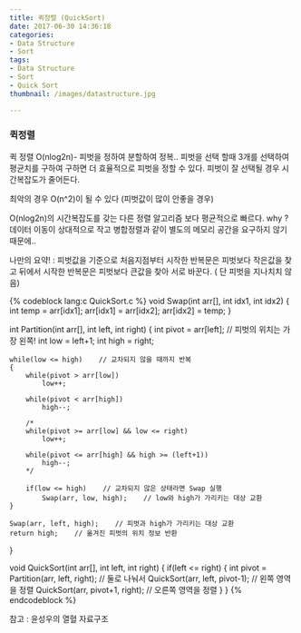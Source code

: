 ```yaml
---
title: 퀵정렬 (QuickSort)
date: 2017-06-30 14:36:18
categories:
- Data Structure
- Sort
tags:
- Data Structure
- Sort
- Quick Sort
thumbnail: /images/datastructure.jpg

---
```

### 퀵정렬
퀵 정렬 O(nlog2n)- 피벗을 정하여 분할하여 정복.. 피벗을 선택 할때 3개를 선택하여 평균치를 구하여 구하면 더 효율적으로 피벗을 정할 수 있다.
피벗이 잘 선택될 경우 시간복잡도가 줄어든다.

최악의 경우 O(n^2)이 될 수 있다  (피벗값이 많이 안좋을 경우)

O(nlog2n)의 시간복잡도를 갖는 다른 정렬 알고리즘 보다 평균적으로 빠르다.
why ? 데이터 이동이 상대적으로 작고 병합정렬과 같이 별도의 메모리 공간을 요구하지 않기 때문에..

나만의 요약! : 피벗값을 기준으로 처음지점부터 시작한 반복문은 피벗보다 작은값을 찾고 뒤에서 시작한 반복문은 피벗보다 큰값을 찾아 서로 바꾼다. ( 단 피벗을 지나치치 않음)

{% codeblock lang:c QuickSort.c  %}
void Swap(int arr[], int idx1, int idx2)
{
	int temp = arr[idx1];
	arr[idx1] = arr[idx2];
	arr[idx2] = temp;
}


int Partition(int arr[], int left, int right)
{
	int pivot = arr[left];    // 피벗의 위치는 가장 왼쪽!
	int low = left+1;
	int high = right;

	while(low <= high)    // 교차되지 않을 때까지 반복
	{
		while(pivot > arr[low])
			low++;

		while(pivot < arr[high])
			high--;

		/*
		while(pivot >= arr[low] && low <= right)
			low++;

		while(pivot <= arr[high] && high >= (left+1))
			high--;
		*/

		if(low <= high)    // 교차되지 않은 상태라면 Swap 실행
			Swap(arr, low, high);    // low와 high가 가리키는 대상 교환
	}

	Swap(arr, left, high);    // 피벗과 high가 가리키는 대상 교환
	return high;    // 옮겨진 피벗의 위치 정보 반환
}

void QuickSort(int arr[], int left, int right)
{
	if(left <= right)
	{
		int pivot = Partition(arr, left, right);    // 둘로 나눠서
		QuickSort(arr, left, pivot-1);    // 왼쪽 영역을 정렬
		QuickSort(arr, pivot+1, right);    // 오른쪽 영역을 정렬
	}
}
{% endcodeblock %}

참고 : 윤성우의 열혈 자료구조

